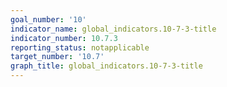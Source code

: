 ```yaml
---
goal_number: '10'
indicator_name: global_indicators.10-7-3-title
indicator_number: 10.7.3
reporting_status: notapplicable
target_number: '10.7'
graph_title: global_indicators.10-7-3-title
---
```

